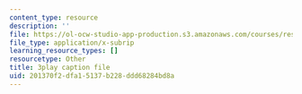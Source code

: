 ```yaml
---
content_type: resource
description: ''
file: https://ol-ocw-studio-app-production.s3.amazonaws.com/courses/res-9-003-brains-minds-and-machines-summer-course-summer-2015/201370f2dfa15137b228ddd68284bd8a_7BAChnLg8Co.vtt
file_type: application/x-subrip
learning_resource_types: []
resourcetype: Other
title: 3play caption file
uid: 201370f2-dfa1-5137-b228-ddd68284bd8a
---
```

